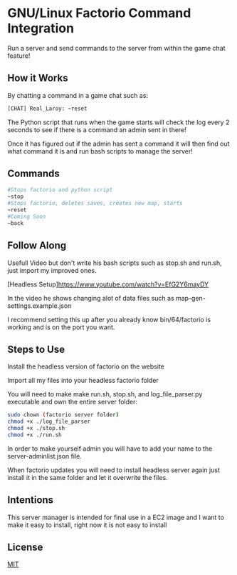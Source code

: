 # GNU/Linux Factorio Command Integration

Run a server and send commands to the server from within the game chat feature!

## How it Works

By chatting a command in a game chat such as: 

```bash
[CHAT] Real_Laroy: ~reset
```

The Python script that runs when the game starts will check the log every 2 seconds to see if there is a command an admin sent in there!

Once it has figured out if the admin has sent a command it will then find out what command it is and run bash scripts to manage the server!

## Commands

```bash
#Stops factorio and python script
~stop
#Stops factorio, deletes saves, creates new map, starts
~reset
#Coming Soon
~back
```

## Follow Along

Usefull Video but don't write his bash scripts such as stop.sh and run.sh, just import my improved ones.

[Headless Setup]https://www.youtube.com/watch?v=EfG2Y6mayDY

In the video he shows changing alot of data files such as map-gen-settings.example.json

I recommend setting this up after you already know bin/64/factorio is working and is on the port you want.

## Steps to Use

Install the headless version of factorio on the website

Import all my files into your headless factorio folder

You will need to make make run.sh, stop.sh, and log_file_parser.py executable and own the entire server folder:

```bash
sudo chown (factorio server folder)
chmod +x ./log_file_parser
chmod +x ./stop.sh
chmod +x ./run.sh
```

In order to make yourself admin you will have to add your name to the server-adminlist.json file.

When factorio updates you will need to install headless server again just install it in the same folder and let it overwrite the files.

## Intentions

This server manager is intended for final use in a EC2 image and I want to make it easy to install, right now it is not easy to install

## License
[MIT](https://choosealicense.com/licenses/mit/)